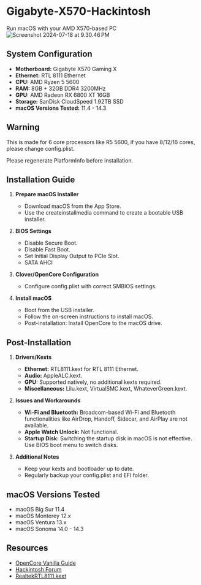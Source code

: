 # Gigabyte-X570-Hackintosh
 Run macOS with your AMD X570-based PC
![Screenshot 2024-07-18 at 9.30.46 PM](assets/Screenshot%202024-07-18%20at%209.30.46%E2%80%AFPM.png)

## System Configuration

- **Motherboard:** Gigabyte X570 Gaming X
- **Ethernet:** RTL 8111 Ethernet
- **CPU:** AMD Ryzen 5 5600
- **RAM:** 8GB + 32GB DDR4 3200MHz
- **GPU:** AMD Radeon RX 6800 XT 16GB
- **Storage:** SanDisk CloudSpeed 1.92TB SSD
- **macOS Versions Tested:** 11.4 - 14.3

## Warning
 This is made for 6 core processors like R5 5600, if you have 8/12/16 cores, please change config.plist.

 Please regenerate PlatformInfo before installation. 

## Installation Guide

1. **Prepare macOS Installer**
   - Download macOS from the App Store.
   - Use the createinstallmedia command to create a bootable USB installer.

2. **BIOS Settings**
   - Disable Secure Boot.
   - Disable Fast Boot.
   - Set Initial Display Output to PCIe Slot.
   - SATA AHCI

3. **Clover/OpenCore Configuration**
   - Configure config.plist with correct SMBIOS settings.

4. **Install macOS**
   - Boot from the USB installer.
   - Follow the on-screen instructions to install macOS.
   - Post-installation: Install OpenCore to the macOS drive.

## Post-Installation

1. **Drivers/Kexts**
   - **Ethernet:** RTL8111.kext for RTL 8111 Ethernet.
   - **Audio:** AppleALC.kext.
   - **GPU:** Supported natively, no additional kexts required.
   - **Miscellaneous:** Lilu.kext, VirtualSMC.kext, WhateverGreen.kext.

2. **Issues and Workarounds**
   - **Wi-Fi and Bluetooth:** Broadcom-based Wi-Fi and Bluetooth functionalities like AirDrop, Handoff, Sidecar, and AirPlay are not available.
   - **Apple Watch Unlock:** Not functional.
   - **Startup Disk:** Switching the startup disk in macOS is not effective. Use BIOS boot menu to switch disks.

3. **Additional Notes**
   - Keep your kexts and bootloader up to date.
   - Regularly backup your config.plist and EFI folder.

## macOS Versions Tested

- macOS Big Sur 11.4
- macOS Monterey 12.x
- macOS Ventura 13.x
- macOS Sonoma 14.0 - 14.3

## Resources

- [OpenCore Vanilla Guide](https://dortania.github.io/OpenCore-Install-Guide/)
- [Hackintosh Forum](https://www.tonymacx86.com/)
- [RealtekRTL8111.kext](https://github.com/Mieze/RTL8111_driver_for_OS_X)
